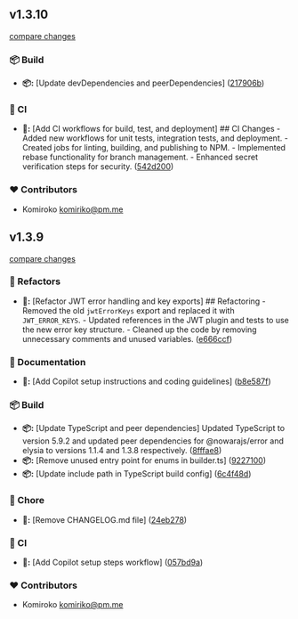 
## v1.3.10

[compare changes](https://github.com/NowaraJS/elysia-jwt/compare/v1.3.9...v1.3.10)

### 📦 Build

- **📦:** [Update devDependencies and peerDependencies] ([217906b](https://github.com/NowaraJS/elysia-jwt/commit/217906b))

### 🤖 CI

- **🤖:** [Add CI workflows for build, test, and deployment] ## CI Changes - Added new workflows for unit tests, integration tests, and deployment. - Created jobs for linting, building, and publishing to NPM. - Implemented rebase functionality for branch management. - Enhanced secret verification steps for security. ([542d200](https://github.com/NowaraJS/elysia-jwt/commit/542d200))

### ❤️ Contributors

- Komiroko <komiriko@pm.me>

## v1.3.9

[compare changes](https://github.com/NowaraJS/elysia-jwt/compare/v1.3.8...v1.3.9)

### 🧹 Refactors

- **🧹:** [Refactor JWT error handling and key exports] ## Refactoring - Removed the old `jwtErrorKeys` export and replaced it with `JWT_ERROR_KEYS`. - Updated references in the JWT plugin and tests to use the new error key structure. - Cleaned up the code by removing unnecessary comments and unused variables. ([e666ccf](https://github.com/NowaraJS/elysia-jwt/commit/e666ccf))

### 📖 Documentation

- **📖:** [Add Copilot setup instructions and coding guidelines] ([b8e587f](https://github.com/NowaraJS/elysia-jwt/commit/b8e587f))

### 📦 Build

- **📦:** [Update TypeScript and peer dependencies] Updated TypeScript to version 5.9.2 and updated peer dependencies for @nowarajs/error and elysia to versions 1.1.4 and 1.3.8 respectively. ([8fffae8](https://github.com/NowaraJS/elysia-jwt/commit/8fffae8))
- **📦:** [Remove unused entry point for enums in builder.ts] ([9227100](https://github.com/NowaraJS/elysia-jwt/commit/9227100))
- **📦:** [Update include path in TypeScript build config] ([6c4f48d](https://github.com/NowaraJS/elysia-jwt/commit/6c4f48d))

### 🦉 Chore

- **🦉:** [Remove CHANGELOG.md file] ([24eb278](https://github.com/NowaraJS/elysia-jwt/commit/24eb278))

### 🤖 CI

- **🤖:** [Add Copilot setup steps workflow] ([057bd9a](https://github.com/NowaraJS/elysia-jwt/commit/057bd9a))

### ❤️ Contributors

- Komiroko <komiriko@pm.me>

